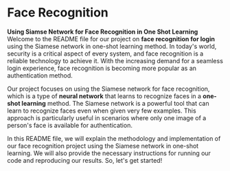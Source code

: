 # Face Recognition
 **Using Siamse Network for Face Recognition in One Shot Learning**
Welcome to the README file for our project on **face recognition for login** using the Siamese network in one-shot learning method. In today's world, security is a critical aspect of every system, and face recognition is a reliable technology to achieve it. With the increasing demand for a seamless login experience, face recognition is becoming more popular as an authentication method.

Our project focuses on using the Siamese network for face recognition, which is a type of **neural network** that learns to recognize faces in a **one-shot learning** method. The Siamese network is a powerful tool that can learn to recognize faces even when given very few examples. This approach is particularly useful in scenarios where only one image of a person's face is available for authentication.

In this README file, we will explain the methodology and implementation of our face recognition project using the Siamese network in one-shot learning. We will also provide the necessary instructions for running our code and reproducing our results. So, let's get started!